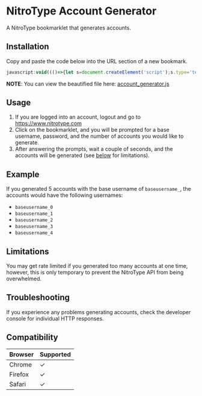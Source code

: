 # NitroType Account Generator
A NitroType bookmarklet that generates accounts.

## Installation
Copy and paste the code below into the URL section of a new bookmark.
```javascript
javascript:void((()=>{let s=document.createElement('script');s.type='text/javascript';s.src='https://cdn.jsdelivr.net/gh/Ray-Adams/NitroType-Account-Generator@latest/account_generator.js';document.body.appendChild(s)})())
```
**NOTE**: You can view the beautified file here: [account_generator.js](../master/account_generator.js)

## Usage
1. If you are logged into an account, logout and go to https://www.nitrotype.com
2. Click on the bookmarklet, and you will be prompted for a base username, password, and the number of accounts you would like to generate.
3. After answering the prompts, wait a couple of seconds, and the accounts will be generated (see [below](#limitations) for limitations).

## Example
If you generated 5 accounts with the base username of `baseusername_`, the accounts would have the following usernames:
* `baseusername_0`
* `baseusername_1`
* `baseusername_2`
* `baseusername_3`
* `baseusername_4`

## Limitations
You may get rate limited if you generated too many accounts at one time, however, this is only temporary to prevent the NitroType API from being overwhelmed.

## Troubleshooting
If you experience any problems generating accounts, check the developer console for individual HTTP responses.

## Compatibility
Browser | Supported
--------|------------
Chrome  |     ✓
Firefox |     ✓
Safari  |     ✓
